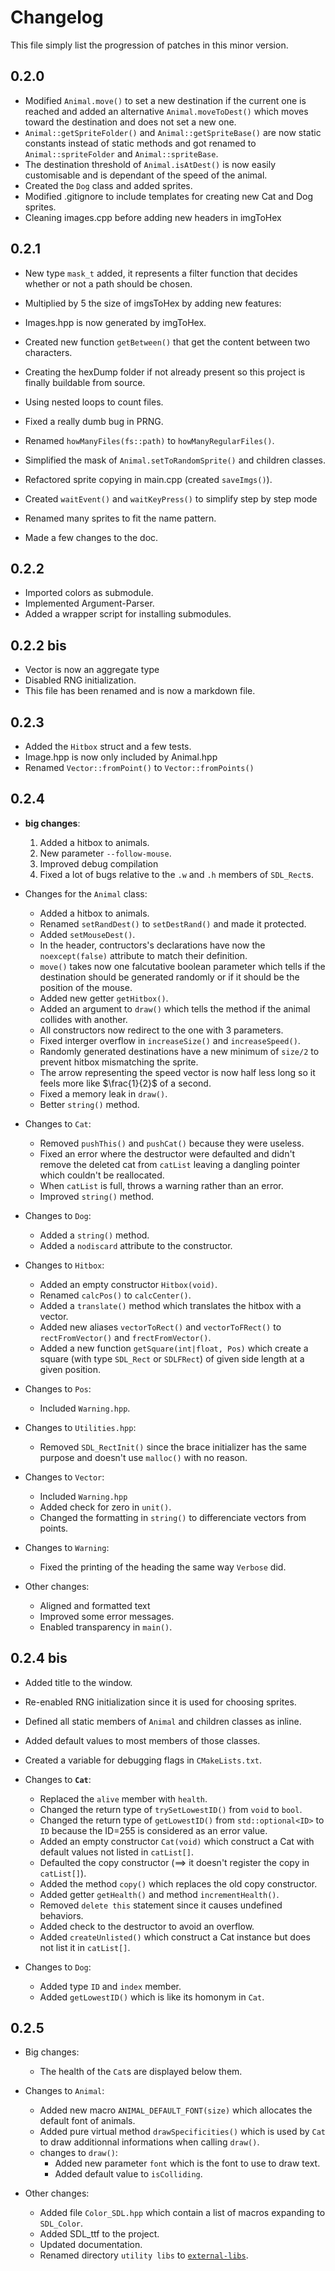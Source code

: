 # Changelog
This file simply list the progression of patches in this minor version.


## 0.2.0
+ Modified `Animal.move()` to set a new destination if the current one is reached and added an alternative `Animal.moveToDest()` which moves toward the destination and does not set a new one.
+ `Animal::getSpriteFolder()` and `Animal::getSpriteBase()` are now static constants instead of static methods and got renamed to `Animal::spriteFolder` and `Animal::spriteBase`.
+ The destination threshold of `Animal.isAtDest()` is now easily customisable and is dependant of the speed of the animal.
+ Created the `Dog` class and added sprites.
+ Modified .gitignore to include templates for creating new Cat and Dog sprites.
+ Cleaning images.cpp before adding new headers in imgToHex

## 0.2.1
+ New type `mask_t` added, it represents a filter function that decides whether or not a path should be chosen.
+ Multiplied by 5 the size of imgsToHex by adding new features:
+ Images.hpp is now generated by imgToHex.
+ Created new function `getBetween()` that get the content between two characters.
+ Creating the hexDump folder if not already present so this project is finally buildable from source.
+ 	Using nested loops to count files.

+ Fixed a really dumb bug in PRNG.
+ Renamed `howManyFiles(fs::path)` to `howManyRegularFiles()`.
+ Simplified the mask of `Animal.setToRandomSprite()` and children classes.
+ Refactored sprite copying in main.cpp (created `saveImgs()`).
+ Created `waitEvent()` and `waitKeyPress()` to simplify step by step mode
+ Renamed many sprites to fit the name pattern.
+ Made a few changes to the doc.

## 0.2.2
+ Imported colors as submodule.
+ Implemented Argument-Parser.
+ Added a wrapper script for installing submodules.

## 0.2.2 bis
+ Vector is now an aggregate type
+ Disabled RNG initialization.
+ This file has been renamed and is now a markdown file.

## 0.2.3
+ Added the `Hitbox` struct and a few tests.
+ Image.hpp is now only included by Animal.hpp
+ Renamed `Vector::fromPoint()` to `Vector::fromPoints()`

## 0.2.4
+ **big changes**:
	1. Added a hitbox to animals.
	2. New parameter `--follow-mouse`.
	3. Improved debug compilation
	4. Fixed a lot of bugs relative to the `.w` and `.h` members of `SDL_Rect`s.


+ Changes for the `Animal` class:
	- Added a hitbox to animals.
	- Renamed `setRandDest()` to `setDestRand()` and made it protected.
	- Added `setMouseDest()`.
	- In the header, contructors's declarations have now the `noexcept(false)` attribute to match their definition.
	- `move()` takes now one falcutative boolean parameter which tells if the destination should be generated randomly or if it should be the position of the mouse.
	- Added new getter `getHitbox()`.
	- Added an argument to `draw()` which tells the method if the animal collides with another.
	- All constructors now redirect to the one with 3 parameters.
	- Fixed interger overflow in `increaseSize()` and `increaseSpeed()`.
	- Randomly generated destinations have a new minimum of `size/2` to prevent hitbox mismatching the sprite.
	- The arrow representing the speed vector is now half less long so it feels more like $\frac{1}{2}$ of a second.
	- Fixed a memory leak in `draw()`.
	- Better `string()` method.

+ Changes to `Cat`:
	- Removed `pushThis()` and `pushCat()` because they were useless.
	- Fixed an error where the destructor were defaulted and didn't remove the deleted cat from `catList` leaving a dangling pointer which couldn't be reallocated.
	- When `catList` is full, throws a warning rather than an error.
	- Improved `string()` method.

+ Changes to `Dog`:
	- Added a `string()` method.
	- Added a `nodiscard` attribute to the constructor.

+ Changes to `Hitbox`:
	- Added an empty constructor `Hitbox(void)`.
	- Renamed `calcPos()` to `calcCenter()`.
	- Added a `translate()` method which translates the hitbox with a vector.
	- Added new aliases `vectorToRect()` and `vectorToFRect()` to `rectFromVector()` and `frectFromVector()`.
	- Added a new function `getSquare(int|float, Pos)` which create a square (with type `SDL_Rect` or `SDLFRect`) of given side length at a given position.

+ Changes to `Pos`:
	- Included `Warning.hpp`.

+ Changes to `Utilities.hpp`:
	- Removed `SDL_RectInit()` since the brace initializer has the same purpose and doesn't use `malloc()` with no reason.

+ Changes to `Vector`:
	- Included `Warning.hpp`
	- Added check for zero in `unit()`.
	- Changed the formatting in `string()` to differenciate vectors from points.

+ Changes to `Warning`:
	- Fixed the printing of the heading the same way `Verbose` did.

+ Other changes:
	- Aligned and formatted text
	- Improved some error messages.
	- Enabled transparency in `main()`.


## 0.2.4 bis
+ Added title to the window.
+ Re-enabled RNG initialization since it is used for choosing sprites.
+ Defined all static members of `Animal` and children classes as inline.
+ Added default values to most members of those classes.
+ Created a variable for debugging flags in `CMakeLists.txt`.
+ Changes to **`Cat`**:
	- Replaced the `alive` member with `health`.
	- Changed the return type of `trySetLowestID()` from `void` to `bool`.
	- Changed the return type of `getLowestID()` from `std::optional<ID>` to `ID` because the ID=255 is considered as an error value.
	- Added an empty constructor `Cat(void)` which construct a Cat with default values not listed in `catList[]`.
	- Defaulted the copy constructor ($\implies$ it doesn't register the copy in `catList[]`).
	- Added the method `copy()` which replaces the old copy constructor.
	- Added getter `getHealth()` and method `incrementHealth()`.
	- Removed `delete this` statement since it causes undefined behaviors.
	- Added check to the destructor to avoid an overflow.
	- Added `createUnlisted()` which construct a Cat instance but does not list it in `catList[]`.

+ Changes to `Dog`:
	- Added type `ID` and `index` member.
	- Added `getLowestID()` which is like its homonym in `Cat`.

## 0.2.5
+ Big changes:
	- The health of the `Cat`s are displayed below them.
+ Changes to `Animal`:
	- Added new macro `ANIMAL_DEFAULT_FONT(size)` which allocates the default font of animals.
	- Added pure virtual method `drawSpecificities()` which is used by `Cat` to draw additionnal informations when calling `draw()`.
	- changes to `draw()`:
		* Added new parameter `font` which is the font to use to draw text.
		* Added default value to `isColliding`.

+ Other changes:
	- Added file `Color_SDL.hpp` which contain a list of macros expanding to `SDL_Color`.
	- Added SDL_ttf to the project.
	- Updated documentation.
	- Renamed directory `utility libs` to [`external-libs`](code/include/external-libs/).